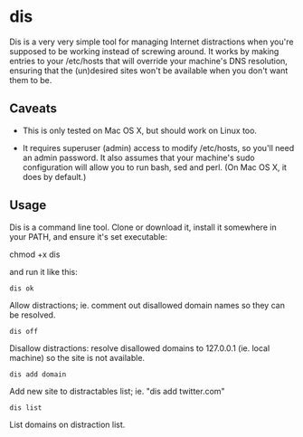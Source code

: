 dis
===

Dis is a very very simple tool for managing Internet distractions
when you're supposed to be working instead of screwing around. It
works by making entries to your /etc/hosts that will override
your machine's DNS resolution, ensuring that the (un)desired
sites won't be available when you don't want them to be.

Caveats
-------

 * This is only tested on Mac OS X, but should work on Linux too.

 * It requires superuser (admin) access to modify /etc/hosts, so
   you'll need an admin password. It also assumes that your machine's
   sudo configuration will allow you to run bash, sed and perl. (On
   Mac OS X, it does by default.)

Usage
-----

Dis is a command line tool. Clone or download it, install it somewhere
in your PATH, and ensure it's set executable:

 chmod +x dis

and run it like this:

`dis ok`

Allow distractions; ie. comment out disallowed domain names so they
can be resolved.

`dis off`

Disallow distractions: resolve disallowed domains to 127.0.0.1
(ie. local machine) so the site is not available.

`dis add domain`

Add new site to distractables list; ie. "dis add twitter.com"

`dis list`

List domains on distraction list.


